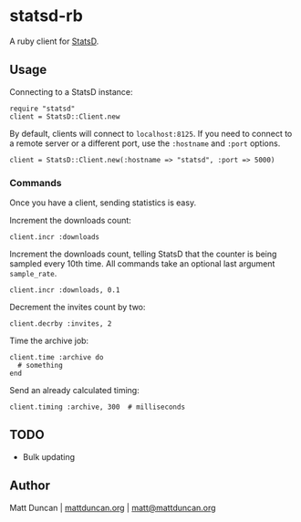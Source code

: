statsd-rb
=========
A ruby client for [StatsD](https://github.com/etsy/statsd).

Usage
-----
Connecting to a StatsD instance:

    require "statsd"
    client = StatsD::Client.new

By default, clients will connect to `localhost:8125`.  If you need to
connect to a remote server or a different port, use the `:hostname` and
`:port` options.

    client = StatsD::Client.new(:hostname => "statsd", :port => 5000)

### Commands
Once you have a client, sending statistics is easy.

Increment the downloads count:

    client.incr :downloads

Increment the downloads count, telling StatsD that the counter is being
sampled every 10th time.  All commands take an optional last argument
`sample_rate`.

    client.incr :downloads, 0.1

Decrement the invites count by two:

    client.decrby :invites, 2

Time the archive job:

    client.time :archive do
      # something
    end

Send an already calculated timing:

    client.timing :archive, 300  # milliseconds

TODO
----

- Bulk updating

Author
------
Matt Duncan | [mattduncan.org](http://mattduncan.org) | [matt@mattduncan.org](mailto:matt@mattduncan.org)
